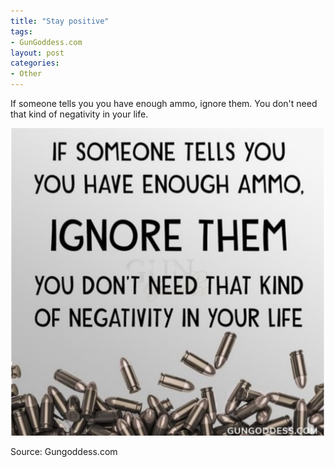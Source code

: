 ```yaml
---
title: "Stay positive"
tags:
- GunGoddess.com
layout: post
categories:
- Other
---
```


If someone tells you you have enough ammo, ignore them. You don't need that kind of negativity in your life.

![Stay positive](/assets/img/20201031-ignore-them.jpg)

Source: Gungoddess.com
